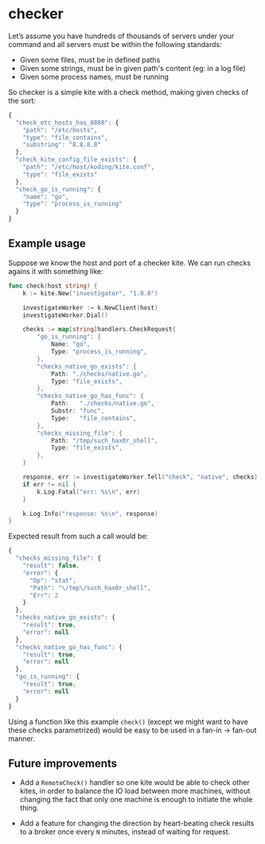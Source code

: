 # checker

Let’s assume you have hundreds of thousands of servers under your command and
all servers must be within the following standards:

- Given some files, must be in defined paths
- Given some strings, must be in given path's content (eg: in a log file)
- Given some process names, must be running

So checker is a simple kite with a check method, making given checks of the
sort:

```javascript
{
  "check_etc_hosts_has_8888": {
    "path": "/etc/hosts",
    "type": "file_contains",
    "substring": "8.8.8.8"
  },
  "check_kite_config_file_exists": {
    "path": "/etc/host/koding/kite.conf",
    "type": "file_exists"
  },
  "check_go_is_running": {
    "name": "go",
    "type": "process_is_running"
  }
}
```

## Example usage

Suppose we know the host and port of a checker kite. We can run checks agains
it with something like:

```go
func check(host string) {
	k := kite.New("investigator", "1.0.0")

	investigateWorker := k.NewClient(host)
	investigateWorker.Dial()

	checks := map[string]handlers.CheckRequest{
		"go_is_running": {
			Name: "go",
			Type: "process_is_running",
		},
		"checks_native_go_exists": {
			Path: "./checks/native.go",
			Type: "file_exists",
		},
		"checks_native_go_has_func": {
			Path:   "./checks/native.go",
			Substr: "func",
			Type:   "file_contains",
		},
		"checks_missing_file": {
			Path: "/tmp/such_hax0r_shell",
			Type: "file_exists",
		},
	}

	response, err := investigateWorker.Tell("check", "native", checks)
	if err != nil {
		k.Log.Fatal("err: %s\n", err)
	}

	k.Log.Info("response: %s\n", response)
}
```


Expected result from such a call would be:

```javascript
{
  "checks_missing_file": {
    "result": false,
    "error": {
      "Op": "stat",
      "Path": "\/tmp\/such_hax0r_shell",
      "Err": 2
    }
  },
  "checks_native_go_exists": {
    "result": true,
    "error": null
  },
  "checks_native_go_has_func": {
    "result": true,
    "error": null
  },
  "go_is_running": {
    "result": true,
    "error": null
  }
}
```

Using a function like this example `check()` (except we might want to have
these checks parametrized) would be easy to be used in a fan-in -> fan-out
manner.

## Future improvements

- Add a `RemoteCheck()` handler so one kite would be able to check other kites,
  in order to balance the IO load between more machines, without changing the
  fact that only one machine is enough to initiate the whole thing.

- Add a feature for changing the direction by heart-beating check results to a
  broker once every `N` minutes, instead of waiting for request.
